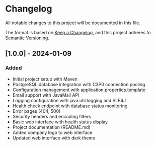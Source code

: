 # Changelog
All notable changes to this project will be documented in this file.

The format is based on [Keep a Changelog](https://keepachangelog.com/en/1.0.0/),
and this project adheres to [Semantic Versioning](https://semver.org/spec/v2.0.0.html).

## [1.0.0] - 2024-01-09
### Added
- Initial project setup with Maven
- PostgreSQL database integration with C3P0 connection pooling
- Configuration management with application.properties.template
- Email support with JavaMail API
- Logging configuration with java.util.logging and SLF4J
- Health check endpoint with database status monitoring
- Error pages (404, 500)
- Security headers and encoding filters
- Basic web interface with health status display
- Project documentation (README.md)
- Added company logo to web interface
- Updated web interface with dark theme
